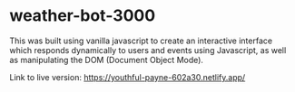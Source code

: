 # weather-bot-3000

This was built using vanilla javascript to create an interactive interface which responds dynamically to users and events using Javascript, as well as manipulating the DOM (Document Object Mode).

Link to live version: https://youthful-payne-602a30.netlify.app/
